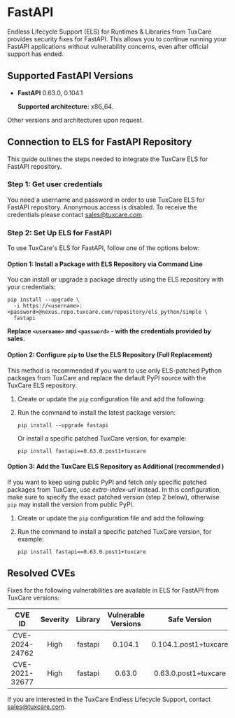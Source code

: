 # FastAPI

Endless Lifecycle Support (ELS) for Runtimes & Libraries from TuxCare provides security fixes for FastAPI. This allows you to continue running your FastAPI applications without vulnerability concerns, even after official support has ended.

## Supported FastAPI Versions

* **FastAPI** 0.63.0, 0.104.1

  **Supported architecture:** x86_64.

Other versions and architectures upon request.

## Connection to ELS for FastAPI Repository

This guide outlines the steps needed to integrate the TuxCare ELS for FastAPI repository.

### Step 1: Get user credentials

You need a username and password in order to use TuxCare ELS for FastAPI repository. Anonymous access is disabled. To receive the credentials please contact [sales@tuxcare.com](mailto:sales@tuxcare.com).

### Step 2: Set Up ELS for FastAPI

To use TuxCare's ELS for FastAPI, follow one of the options below:

#### Option 1: Install a Package with ELS Repository via Command Line

You can install or upgrade a package directly using the ELS repository with your credentials:

<CodeWithCopy>

```text
pip install --upgrade \
  -i https://<username>:<password>@nexus.repo.tuxcare.com/repository/els_python/simple \
  fastapi
```

</CodeWithCopy>

**Replace `<username>` and `<password>` - with the credentials provided by sales.**

#### Option 2: Configure `pip` to Use the ELS Repository (Full Replacement)

This method is recommended if you want to use only ELS-patched Python packages from TuxCare and replace the default PyPI source with the TuxCare ELS repository. 

1. Create or update the `pip` configuration file and add the following:

   <CodeTabs :tabs="[
   { title: 'Linux/macOS (~/.pip/pip.conf)', content:
   `[global]
   index-url = https://username:password@nexus.repo.tuxcare.com/repository/els_python/simple` },
   { title: 'Windows (%APPDATA%\pip\pip.ini)', content:
   `[global]
   index-url = https://username:password@nexus.repo.tuxcare.com/repository/els_python/simple` }
   ]" />

2. Run the command to install the latest package version:

   <CodeWithCopy>

   ```text
   pip install --upgrade fastapi
   ```

   </CodeWithCopy>

   Or install a specific patched TuxCare version, for example:

   <CodeWithCopy>

   ```text
   pip install fastapi==0.63.0.post1+tuxcare
   ```

   </CodeWithCopy>

#### Option 3: Add the TuxCare ELS Repository as Additional (recommended )

If you want to keep using public PyPI and fetch only specific patched packages from TuxCare, use *extra-index-url* instead. In this configuration, make sure to specify the exact patched version (step 2 below), otherwise `pip` may install the version from public PyPI.

1. Create or update the `pip` configuration file and add the following:

   <CodeTabs :tabs="[
   { title: 'Linux/macOS (~/.pip/pip.conf)', content:
   `[global]
   extra-index-url = https://username:password@nexus.repo.tuxcare.com/repository/els_python/simple` },
   { title: 'Windows (%APPDATA%\pip\pip.ini)', content:
   `[global]
   extra-index-url = https://username:password@nexus.repo.tuxcare.com/repository/els_python/simple` }
   ]" />

2. Run the command to install a specific patched TuxCare version, for example:

   <CodeWithCopy>

   ```text
   pip install fastapi==0.63.0.post1+tuxcare
   ```

   </CodeWithCopy>

## Resolved CVEs

Fixes for the following vulnerabilities are available in ELS for FastAPI from TuxCare versions:

| CVE ID              | Severity | Library | Vulnerable Versions | Safe Version |
| :-----------------: | :------: | :----: | :----------------: | :----------: |
| CVE-2024-24762      | High     | fastapi | 0.104.1            | 0.104.1.post1+tuxcare |
| CVE-2021-32677      | High     | fastapi | 0.63.0             | 0.63.0.post1+tuxcare |

If you are interested in the TuxCare Endless Lifecycle Support, contact [sales@tuxcare.com](mailto:sales@tuxcare.com).
